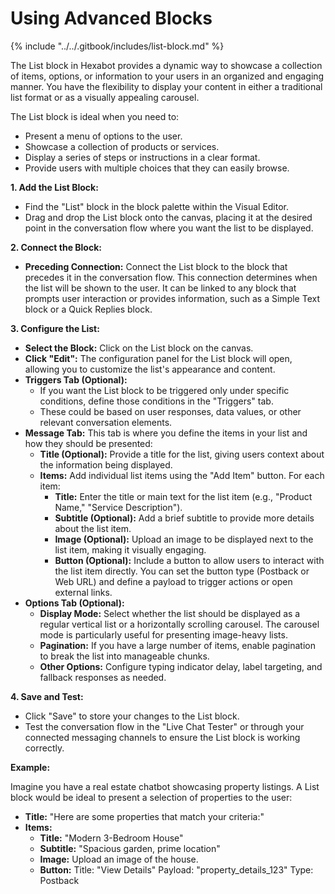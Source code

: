 # Using Advanced Blocks

{% include "../../.gitbook/includes/list-block.md" %}

The List block in Hexabot provides a dynamic way to showcase a collection of items, options, or information to your users in an organized and engaging manner. You have the flexibility to display your content in either a traditional list format or as a visually appealing carousel.

The List block is ideal when you need to:

* Present a menu of options to the user.
* Showcase a collection of products or services.
* Display a series of steps or instructions in a clear format.
* Provide users with multiple choices that they can easily browse.



**1. Add the List Block:**

* Find the "List" block in the block palette within the Visual Editor.&#x20;
* Drag and drop the List block onto the canvas, placing it at the desired point in the conversation flow where you want the list to be displayed.

**2. Connect the Block:**

* **Preceding Connection:** Connect the List block to the block that precedes it in the conversation flow. This connection determines when the list will be shown to the user. It can be linked to any block that prompts user interaction or provides information, such as a Simple Text block or a Quick Replies block.

**3. Configure the List:**

* **Select the Block:** Click on the List block on the canvas.
* **Click "Edit":** The configuration panel for the List block will open, allowing you to customize the list's appearance and content.
* **Triggers Tab (Optional):**
  * If you want the List block to be triggered only under specific conditions, define those conditions in the "Triggers" tab.
  * These could be based on user responses, data values, or other relevant conversation elements.
* **Message Tab:** This tab is where you define the items in your list and how they should be presented:
  * **Title (Optional):** Provide a title for the list, giving users context about the information being displayed.
  * **Items:** Add individual list items using the "Add Item" button. For each item:
    * **Title:** Enter the title or main text for the list item (e.g., "Product Name," "Service Description").
    * **Subtitle (Optional):** Add a brief subtitle to provide more details about the list item.
    * **Image (Optional):** Upload an image to be displayed next to the list item, making it visually engaging.
    * **Button (Optional):** Include a button to allow users to interact with the list item directly. You can set the button type (Postback or Web URL) and define a payload to trigger actions or open external links.
* **Options Tab (Optional):**
  * **Display Mode:** Select whether the list should be displayed as a regular vertical list or a horizontally scrolling carousel. The carousel mode is particularly useful for presenting image-heavy lists.
  * **Pagination:** If you have a large number of items, enable pagination to break the list into manageable chunks.
  * **Other Options:** Configure typing indicator delay, label targeting, and fallback responses as needed.

**4. Save and Test:**

* Click "Save" to store your changes to the List block.
* Test the conversation flow in the "Live Chat Tester" or through your connected messaging channels to ensure the List block is working correctly.

**Example:**

Imagine you have a real estate chatbot showcasing property listings. A List block would be ideal to present a selection of properties to the user:

* **Title:** "Here are some properties that match your criteria:"
* **Items:**
  * **Title:** "Modern 3-Bedroom House"
  * **Subtitle:** "Spacious garden, prime location"
  * **Image:** Upload an image of the house.
  * **Button:** Title: "View Details" Payload: "property\_details\_123" Type: Postback
